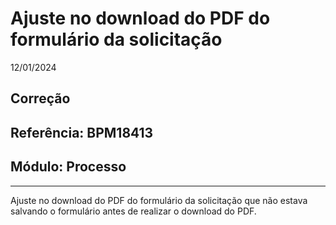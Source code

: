 # Ajuste no download do PDF do formulário da solicitação
12/01/2024
## Correção
## Referência: BPM18413
## Módulo: Processo
***

Ajuste no download do PDF do formulário da solicitação que não estava salvando o formulário antes de realizar o download do PDF.
